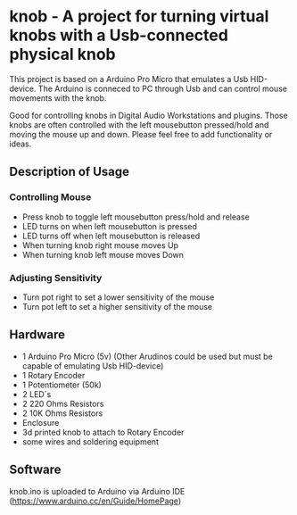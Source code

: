 # knob - A project for turning virtual knobs with a Usb-connected physical knob
This project is based on a Arduino Pro Micro that emulates a Usb HID-device.
The Arduino is conneced to PC through Usb and can control mouse movements with the knob.

Good for controlling knobs in Digital Audio Workstations and plugins.
Those knobs are often controlled with the left mousebutton pressed/hold and moving the mouse up and down. 
Please feel free to add functionality or ideas.

## Description of Usage

### Controlling Mouse
- Press knob to toggle left mousebutton press/hold and release
- LED turns on when left mousebutton is pressed
- LED turns off when left mousebutton is released
- When turning knob right mouse moves Up
- When turning knob left mouse moves Down

### Adjusting Sensitivity
- Turn pot right to set a lower sensitivity of the mouse
- Turn pot left to set a higher sensitivity of the mouse

## Hardware
- 1 Arduino Pro Micro (5v) (Other Arudinos could be used but must be capable of emulating Usb HID-device)
- 1 Rotary Encoder
- 1 Potentiometer (50k)
- 2 LED´s
- 2 220 Ohms Resistors
- 2 10K Ohms Resistors
- Enclosure
- 3d printed knob to attach to Rotary Encoder
- some wires and soldering equipment

<ATTACH PICTURE OF WIREDIAGRAM HERE> 
  
## Software
knob.ino is uploaded to Arduino via Arduino IDE (https://www.arduino.cc/en/Guide/HomePage)
